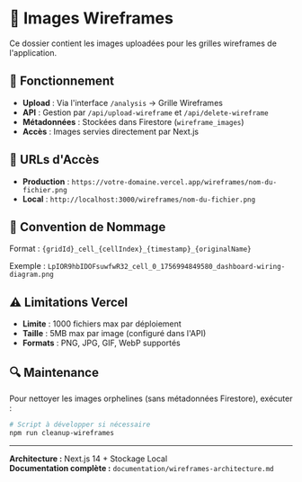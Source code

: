 # 📐 Images Wireframes

Ce dossier contient les images uploadées pour les grilles wireframes de l'application.

## 🔧 Fonctionnement

- **Upload** : Via l'interface `/analysis` → Grille Wireframes
- **API** : Gestion par `/api/upload-wireframe` et `/api/delete-wireframe`
- **Métadonnées** : Stockées dans Firestore (`wireframe_images`)
- **Accès** : Images servies directement par Next.js

## 📡 URLs d'Accès

- **Production** : `https://votre-domaine.vercel.app/wireframes/nom-du-fichier.png`
- **Local** : `http://localhost:3000/wireframes/nom-du-fichier.png`

## 📝 Convention de Nommage

Format : `{gridId}_cell_{cellIndex}_{timestamp}_{originalName}`

Exemple : `LpIOR9hbIDOFsuwfwR32_cell_0_1756994849580_dashboard-wiring-diagram.png`

## ⚠️ Limitations Vercel

- **Limite** : 1000 fichiers max par déploiement
- **Taille** : 5MB max par image (configuré dans l'API)
- **Formats** : PNG, JPG, GIF, WebP supportés

## 🔍 Maintenance

Pour nettoyer les images orphelines (sans métadonnées Firestore), exécuter :

```bash
# Script à développer si nécessaire
npm run cleanup-wireframes
```

---

**Architecture :** Next.js 14 + Stockage Local  
**Documentation complète :** `documentation/wireframes-architecture.md`
